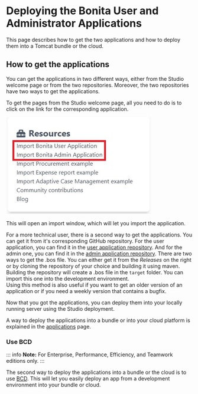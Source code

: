 # Deploying the Bonita User and Administrator Applications

This page describes how to get the two applications and how to deploy them into a Tomcat bundle or the cloud.

## How to get the applications 

You can get the applications in two different ways, either from the Studio welcome page or from the two repositories.
Moreover, the two repositories have two ways to get the applications.

To get the pages from the Studio welcome page, all you need to do is to click on the link for the corresponding application.

![Get application from Studio](images/application-deploy/studio-get-application.JPG)

This will open an import window, which will let you import the application.

For a more technical user, there is a second way to get the applications. You can get it from it's corresponding GitHub repository. 
For the user application, you can find it in the [user application repository](https://github.com/bonitasoft/bonita-user-application/).
And for the admin one, you can find it in the [admin application repository](https://github.com/bonitasoft/bonita-admin-application/).
There are two ways to get the .bos file. You can either get it from the *Releases* on the right or by cloning the repository of your choice and building it using maven.
Building the repository will create a .bos file in the ```target``` folder. You can import this one into the development environment.
<br>Using this method is also useful if you want to get an older version of an application or if you need a weekly version that contains a bugfix.

Now that you got the applications, you can deploy them into your locally running server using the Studio deployment.

A way to deploy the applications into a bundle or into your cloud platform is explained in the [applications](applications.md) page.

### Use BCD

::: info
**Note:** For Enterprise, Performance, Efficiency, and Teamwork editions only.
:::

The second way to deploy the applications into a bundle or the cloud is to use [BCD](https://documentation.bonitasoft.com/bcd//_manage_living_application). 
This will let you easily deploy an app from a development environment into your bundle or cloud.
